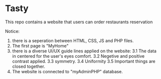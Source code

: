 # Tasty
This repo contains a website that users can order restaurants reservation

Notice:
1. there is a seperation between HTML, CSS, JS and PHP files.
2. The first page is "MyHome" 
3. there is a diverse UI/UX guide lines applied on the website:
  3.1 The data in centered for the user's eyes comfort.
  3.2 Negetive and positive contrast applied.
  3.3 symmetry.
  3.4 Uniformity
  3.5 Important things are closed together.
4. The website is connected to "myAdminPHP" database.

